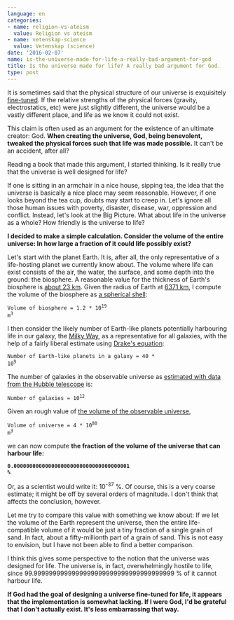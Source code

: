 ```yaml
---
language: en
categories:
- name: religion-vs-ateism
  value: Religion vs ateism
- name: vetenskap-science
  value: Vetenskap (science)
date: '2016-02-07'
name: is-the-universe-made-for-life-a-really-bad-argument-for-god
title: Is the universe made for life? A really bad argument for God.
type: post
---
```

It is sometimes said that the physical structure of our universe is exquisitely [fine-tuned](https://en.wikipedia.org/wiki/Fine-tuned_Universe). If the relative strengths of the physical forces (gravity, electrostatics, etc) were just slightly different, the universe would be a vastly different place, and life as we know it could not exist.

This claim is often used as an argument for the existence of an ultimate creator: God. **When creating the universe, God, being benevolent, tweaked the physical forces such that life was made possible.** It can't be an accident, after all?

Reading a book that made this argument, I started thinking. Is it really true that the universe is well designed for life?

If one is sitting in an armchair in a nice house, sipping tea, the idea that the universe is basically a nice place may seem reasonable. However, if one looks beyond the tea cup, doubts may start to creep in. Let's ignore all those human issues with poverty, disaster, disease, war, oppression and conflict. Instead, let's look at the Big Picture. What about life in the universe as a whole? How friendly is the universe to life?

**I decided to make a simple calculation. Consider the volume of the entire universe: In how large a fraction of it could life possibly exist?**



Let's start with the planet Earth. It is, after all, the only representative of a life-hosting planet we currently know about. The volume where life can exist consists of the air, the water, the surface, and some depth into the ground: the biosphere. A reasonable value for the thickness of Earth's biosphere is [about 23 km](http://www.newworldencyclopedia.org/entry/Biosphere). Given the radius of Earth at [6371 km](https://en.wikipedia.org/wiki/Earth), I compute the volume of the biosphere as [a spherical shell](http://www.emathzone.com/tutorials/geometry/spherical-shell.html):

<code>Volume of biosphere = 1.2 * 10<sup>19</sup> m<sup>3</sup></code>

I then consider the likely number of Earth-like planets potentially harbouring life in our galaxy, the [Milky Way](https://en.wikipedia.org/wiki/Milky_Way), as a representative for all galaxies, with the help of a fairly liberal estimate using [Drake's equation](https://en.wikipedia.org/wiki/Drake_equation):

<code>Number of Earth-like planets in a galaxy = 40 * 10<sup>9</sup></code>

The number of galaxies in the observable universe as [estimated with data from the Hubble telescope](http://www.forbes.com/sites/ethansiegel/2015/04/24/how-we-know-how-many-galaxies-are-in-the-universe-thanks-to-hubble/) is:

<code>Number of galaxies = 10<sup>12</sup></code>

Given an rough value of [the volume of the observable universe](https://en.wikipedia.org/wiki/Observable_universe),

<code>Volume of universe = 4 * 10<sup>80</sup> m<sup>3</sup></code>

we can now compute **the fraction of the volume of the universe that can harbour life:**

<code>**0.0000000000000000000000000000000000001 %**</code>

Or, as a scientist would write it: 10<sup>-37</sup> %. Of course, this is a very coarse estimate; it might be off by several orders of magnitude. I don't think that affects the conclusion, however.

Let me try to compare this value with something we know about: If we let the volume of the Earth represent the universe, then the entire life-compatible volume of it would be just a tiny fraction of a single grain of sand. In fact, about a fifty-millionth part of a grain of sand. This is not easy to envision, but I have not been able to find a better comparison.

I think this gives some perspective to the notion that the universe was designed for life. The universe is, in fact, overwhelmingly hostile to life, since 99.9999999999999999999999999999999999999 % of it cannot harbour life.

**If God had the goal of designing a universe fine-tuned for life, it appears that the implementation is somewhat lacking. If I were God, I'd be grateful that I don't actually exist. It's less embarrassing that way.**

